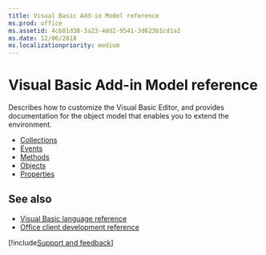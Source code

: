 ```yaml
---
title: Visual Basic Add-in Model reference
ms.prod: office
ms.assetid: 4cb81d38-3a23-4dd2-9541-3d623b1cd1a2
ms.date: 12/06/2018
ms.localizationpriority: medium
---
```



# Visual Basic Add-in Model reference

Describes how to customize the Visual Basic Editor, and provides documentation for the object model that enables you to extend the environment.

- [Collections](../Visual-Basic-Add-in-Model/collections-visual-basic-add-in-model.md)    
- [Events](../Visual-Basic-Add-in-Model/events-visual-basic-add-in-model.md)   
- [Methods](../Visual-Basic-Add-in-Model/methods-visual-basic-add-in-model.md)    
- [Objects](../Visual-Basic-Add-in-Model/objects-visual-basic-add-in-model.md)   
- [Properties](../Visual-Basic-Add-in-Model/properties-visual-basic-add-in-model.md)
    

## See also

- [Visual Basic language reference](visual-basic-language-reference.md)
- [Office client development reference](https://docs.microsoft.com/office/client-developer/office-client-development)

[!include[Support and feedback](~/includes/feedback-boilerplate.md)]
